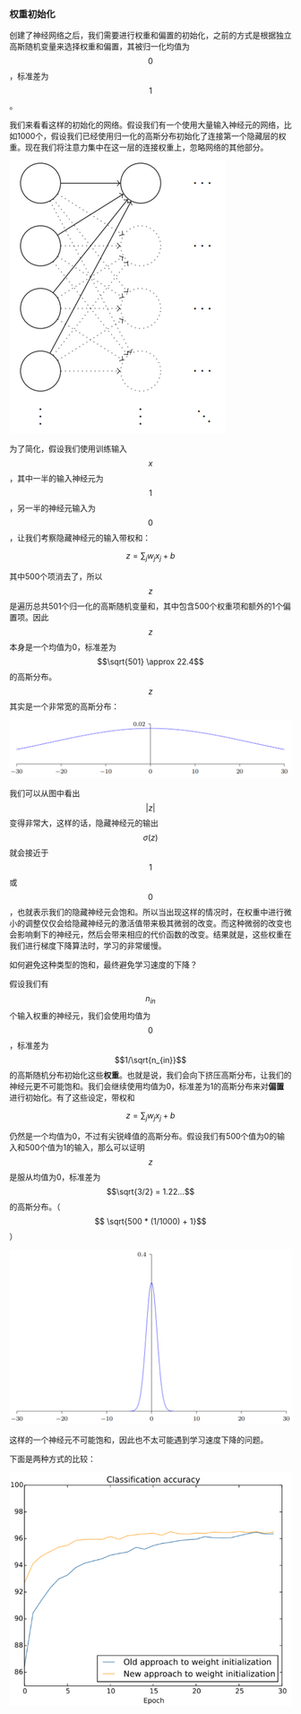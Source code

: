 ### 权重初始化

创建了神经网络之后，我们需要进行权重和偏置的初始化，之前的方式是根据独立高斯随机变量来选择权重和偏置，其被归一化均值为$$0$$，标准差为$$1$$。

我们来看看这样的初始化的网络。假设我们有一个使用大量输入神经元的网络，比如1000个，假设我们已经使用归一化的高斯分布初始化了连接第一个隐藏层的权重。现在我们将注意力集中在这一层的连接权重上，忽略网络的其他部分。

![](/assets/nn-initial-weight.png)

为了简化，假设我们使用训练输入$$x$$，其中一半的输入神经元为$$1$$，另一半的神经元输入为$$0$$，让我们考察隐藏神经元的输入带权和：


$$
z=\displaystyle\sum_{j} w_j x_j +b
$$


其中500个项消去了，所以$$z$$是遍历总共501个归一化的高斯随机变量和，其中包含500个权重项和额外的1个偏置项。因此$$z$$本身是一个均值为0，标准差为$$\sqrt{501} \approx 22.4$$的高斯分布。$$z$$其实是一个非常宽的高斯分布：

![](/assets/nn-initial-weight-z.png)

我们可以从图中看出$$|z|$$变得非常大，这样的话，隐藏神经元的输出$$\sigma(z)$$就会接近于$$1$$或$$0$$，也就表示我们的隐藏神经元会饱和。所以当出现这样的情况时，在权重中进行微小的调整仅仅会给隐藏神经元的激活值带来极其微弱的改变。而这种微弱的改变也会影响剩下的神经元，然后会带来相应的代价函数的改变。结果就是，这些权重在我们进行梯度下降算法时，学习的非常缓慢。

如何避免这种类型的饱和，最终避免学习速度的下降？

假设我们有$$n_{in}$$个输入权重的神经元，我们会使用均值为$$0$$，标准差为$$1/\sqrt{n_{in}}$$的高斯随机分布初始化这些**权重**。也就是说，我们会向下挤压高斯分布，让我们的神经元更不可能饱和。我们会继续使用均值为0，标准差为1的高斯分布来对**偏置**进行初始化。有了这些设定，带权和


$$
z=\displaystyle\sum_{j} w_j x_j +b
$$


仍然是一个均值为0，不过有尖锐峰值的高斯分布。假设我们有500个值为0的输入和500个值为1的输入，那么可以证明$$z$$是服从均值为0，标准差为$$\sqrt{3/2} = 1.22...$$的高斯分布。（$$ \sqrt{500 * (1/1000)  + 1}$$）

![](/assets/nn-initial-weight-z2.png)

这样的一个神经元不可能饱和，因此也不太可能遇到学习速度下降的问题。

下面是两种方式的比较：

![](/assets/nn-initial-weight-compare.png)

